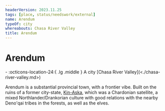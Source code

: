 ```yaml
---
headerVersion: 2023.11.25
tags: [place, status/needswork/external]
name: Arendum
typeOf: city
whereabouts: Chasa River Valley
title: Arendum
---
```

# Arendum
<div class="grid cards ext-narrow-margin ext-one-column" markdown>
-    :octicons-location-24:{ .lg .middle } A city [Chasa River Valley](<./chasa-river-valley.md>)  
</div>




Arendum is a substantial provincial town, with a frontier vibe. Built on the ruins of a former city-state, [Kin-Aska](<./kin-aska.md>), which was a Chardonian satellite, a mixed Northlander/Drankorian culture with good relations with the nearby Deno'qai tribes in the forests, as well as the elves.



